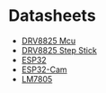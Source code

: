 # Datasheets

- <a href="analyse/appendix/datasheets/DRV8825.pdf">DRV8825 Mcu</a>
- <a href="analyse/appendix/datasheets/stepstick_drv8825.pdf">DRV8825 Step Stick</a>
- <a href="analyse/appendix/datasheets/esp32.pdf">ESP32</a>
- <a href="analyse/appendix/datasheets/ESP32-CAM.pdf">ESP32-Cam</a>
- <a href="analyse/appendix/datasheets/LM7805.pdf">LM7805</a>
